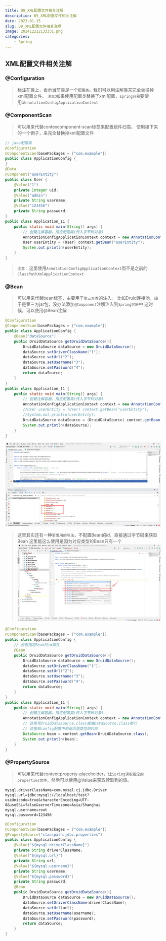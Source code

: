 ```yaml
---
title: 09_XML配置文件相关注解
description: 09_XML配置文件相关注解
date: 2023-01-15
slug: 09_XML配置文件相关注解
image: 202412212133331.png
categories:
    - Spring
---
```


## XML配置文件相关注解
### @Configuration
> 标注在类上，表示当前类是一个`配置类`。我们可以用注解类来完全替换掉xml配置文件。
> `注意`:如果使用配置类替换了xml配置，`spring容器`要使用:`AnnotationConfigApplicationContext`
### @ComponentScan
> 可以用来代替contexcomponent-scan标签来配置组件扫描。
> 使用接下来的一个例子，来完全替换掉xml配置文件
```java
// java配置类
@Configuration
@ComponentScan(basePackages = {"com.example"})
public class ApplicationConfig {
}
@Data
@Component("userEntity")
public class User {
    @Value("1")
    private Integer uid;
    @Value("admin")
    private String username;
    @Value("123456")
    private String password;
}
public class Application_11 {
    public static void main(String[] args) {
        // 创建注解容器，指定配置类(传入字节码对象)
        AnnotationConfigApplicationContext context = new AnnotationConfigApplicationContext(ApplicationConfig.class);
        User userEntity = (User) context.getBean("userEntity");
        System.out.println(userEntity);
    }
}
```
> `注意`：这里使用`AnnotationConfigApplicationContext`而不是之前的`ClassPathXmlApplicationContext`
### @Bean
> 可以用来代替bean标签，主要用于`第三方类`的注入。
> 比如Druid连接池，由于是第三方jar包，没办法添加`@Component`注解注入到`Spring容器`中
> 这时候，可以使用@Bean注解
```java
@Configuration
@ComponentScan(basePackages = {"com.example"})
public class ApplicationConfig {
    @Bean("dataSource")
    public DruidDataSource getDruidDataSource(){
        DruidDataSource dataSource = new DruidDataSource();
        dataSource.setDriverClassName("1");
        dataSource.setUrl("2");
        dataSource.setUsername("3");
        dataSource.setPassword("4");
        return dataSource;
    }
}
public class Application_11 {
    public static void main(String[] args) {
        // 创建注解容器，指定配置类(传入字节码对象)
        AnnotationConfigApplicationContext context = new AnnotationConfigApplicationContext(ApplicationConfig.class);
        //User userEntity = (User) context.getBean("userEntity");
        //System.out.println(userEntity);
        DruidDataSource dataSource = (DruidDataSource) context.getBean("dataSource");
        System.out.println(dataSource);
    }
}
```
![1](https://raw.githubusercontent.com/IsUnderAchiever/markdown-img/master/PicGo01/202301201922130.png)
> 这里其实还有一种`更常用的写法`，不配置Bean的id，直接通过字节码来获取Bean
> 这里能这么使用是因为对应类型的Bean只有一个
![2](https://raw.githubusercontent.com/IsUnderAchiever/markdown-img/master/PicGo01/202301201922749.png)
```java
@Configuration
@ComponentScan(basePackages = {"com.example"})
public class ApplicationConfig {
	// 没有指定Bean的id属性
    @Bean
    public DruidDataSource getDruidDataSource(){
        DruidDataSource dataSource = new DruidDataSource();
        dataSource.setDriverClassName("1");
        dataSource.setUrl("2");
        dataSource.setUsername("3");
        dataSource.setPassword("4");
        return dataSource;
    }
}
public class Application_11 {
    public static void main(String[] args) {
        // 创建注解容器，指定配置类(传入字节码对象)
        AnnotationConfigApplicationContext context = new AnnotationConfigApplicationContext(ApplicationConfig.class);
        // 这里写DruidDataSource.class或者DataSource.class都行
        // 这里和config配置中的返回值类型相对应
        DataSource bean = context.getBean(DruidDataSource.class);
        System.out.println(bean);
    }
}
```
### @PropertySource
> 可以用来代替context:property-placeholder，让`Spring读取指定的properties文件`。然后可以使用@Value来获取读取到的值。
```properties
mysql.driverClassName=com.mysql.cj.jdbc.Driver
mysql.url=jdbc:mysql://localhost/test?useUnicode=true&characterEncoding=UTF-8&useSSL=false&serverTimezone=Asia/Shanghai
mysql.username=root
mysql.password=123456
```
```java
@Configuration
@ComponentScan(basePackages = {"com.example"})
@PropertySource("classpath:jdbc.properties")
public class ApplicationConfig {
    @Value("${mysql.driverClassName}")
    private String driverClassName;
    @Value("${mysql.url}")
    private String url;
    @Value("${mysql.username}")
    private String username;
    @Value("${mysql.password}")
    private String password;
    @Bean
    public DruidDataSource getDruidDataSource(){
        DruidDataSource dataSource = new DruidDataSource();
        dataSource.setDriverClassName(driverClassName);
        dataSource.setUrl(url);
        dataSource.setUsername(username);
        dataSource.setPassword(password);
        return dataSource;
    }
}
```
